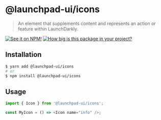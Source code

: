 # @launchpad-ui/icons

> An element that supplements content and represents an action or feature within LaunchDarkly.

[![See it on NPM!](https://img.shields.io/npm/v/@launchpad-ui/icons?style=for-the-badge)](https://www.npmjs.com/package/@launchpad-ui/icons)
[![How big is this package in your project?](https://img.shields.io/bundlephobia/minzip/@launchpad-ui/icons?style=for-the-badge)](https://bundlephobia.com/result?p=@launchpad-ui/icons)

## Installation

```sh
$ yarn add @launchpad-ui/icons
# or
$ npm install @launchpad-ui/icons
```

## Usage

```js
import { Icon } from '@launchpad-ui/icons';

const MyIcon = () => <Icon name="info" />;
```

